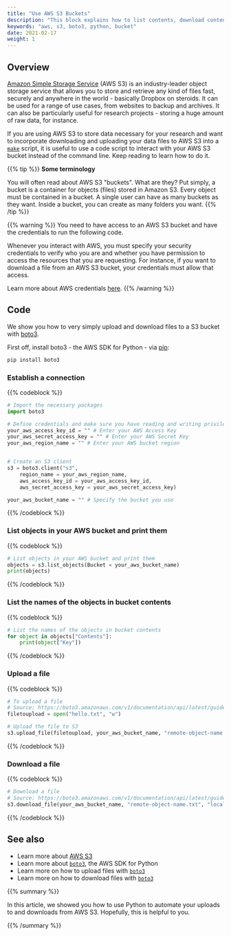 ```yaml
---
title: "Use AWS S3 Buckets"
description: "This block explains how to list contents, download content from and upload content to a AWS S3 bucket."
keywords: "aws, s3, boto3, python, bucket"
date: 2021-02-17
weight: 1
---
```


## Overview <!-- Goal of the Building Block -->

[Amazon Simple Storage Service](https://aws.amazon.com/s3/) (AWS S3) is an industry-leader object storage service that allows you to store and retrieve any kind of files fast, securely and anywhere in the world - basically Dropbox on steroids. It can be used for a range of use cases, from websites to backup and archives. It can also be particularly useful for research projects - storing a huge amount of raw data, for instance.

If you are using AWS S3 to store data necessary for your research and want to incorporate downloading and uploading your data files to AWS S3 into a [`make`](/building-blocks/configure-your-computer/automation-and-workflows/make/) script, it is useful to use a code script to interact with your AWS S3 bucket instead of the command line. Keep reading to learn how to do it.

{{% tip %}}
**Some terminology**

You will often read about AWS S3 "buckets". What are they?
Put simply, a bucket is a container for objects (files) stored in Amazon S3. Every object must be contained in a bucket. A single user can have as many buckets as they want. Inside a bucket, you can create as many folders you want.
{{% /tip %}}

{{% warning %}}
You need to have access to an AWS S3 bucket and have the credentials to run the following code.

Whenever you interact with AWS, you must specify your security credentials to verify who you are and whether you have permission to access the resources that you are requesting. For instance, if you want to download a file from an AWS S3 bucket, your credentials must allow that access.

Learn more about AWS credentials [here](https://docs.aws.amazon.com/general/latest/gr/aws-sec-cred-types.html).
{{% /warning %}}

## Code

We show you how to very simply upload and download files to a S3 bucket with [boto3]().

First off, install boto3 - the AWS SDK for Python - via [pip](/building-blocks/configure-your-computer/statistics-and-computation/python-packages/):

```bash
pip install boto3
```

### Establish a connection
{{% codeblock %}}

```python
# Import the necessary packages
import boto3

# Define credentials and make sure you have reading and writing privileges on AWS user settings
your_aws_access_key_id = "" # Enter your AWS Access Key
your_aws_secret_access_key = "" # Enter your AWS Secret Key
your_aws_region_name = "" # Enter your AWS bucket region


# Create an S3 client
s3 = boto3.client("s3",
    region_name = your_aws_region_name,
    aws_access_key_id = your_aws_access_key_id,
    aws_secret_access_key = your_aws_secret_access_key)

your_aws_bucket_name = "" # Specify the bucket you use
```

{{% /codeblock %}}

### List objects in your AWS bucket and print them
{{% codeblock %}}

```python
# List objects in your AWS bucket and print them
objects = s3.list_objects(Bucket = your_aws_bucket_name)
print(objects)
```

{{% /codeblock %}}

### List the names of the objects in bucket contents
{{% codeblock %}}

```python
# List the names of the objects in bucket contents
for object in objects["Contents"]:
    print(object["Key"])
```

{{% /codeblock %}}

### Upload a file
{{% codeblock %}}

```python
# To upload a file
# Source: https://boto3.amazonaws.com/v1/documentation/api/latest/guide/s3-uploading-files.html
filetoupload = open("hello.txt", "w")

# Upload the file to S3
s3.upload_file(filetoupload, your_aws_bucket_name, "remote-object-name.txt")
```

{{% /codeblock %}}

### Download a file
{{% codeblock %}}

```python
# Download a file
# Source: https://boto3.amazonaws.com/v1/documentation/api/latest/guide/s3-example-download-file.html
s3.download_file(your_aws_bucket_name, "remote-object-name.txt", "local-file-name.txt")
```

{{% /codeblock %}}

## See also

- Learn more about [AWS S3](https://aws.amazon.com/s3)
- Learn more about [`boto3`](https://aws.amazon.com/s3), the AWS SDK for Python
- Learn more on how to upload files with [`boto3`](https://boto3.amazonaws.com/v1/documentation/api/latest/guide/s3-uploading-files.html)
- Learn more on how to download files with [`boto3`](https://boto3.amazonaws.com/v1/documentation/api/latest/guide/s3-example-download-file.html)

{{% summary %}}

In this article, we showed you how to use Python to automate your uploads to and downloads from AWS S3. Hopefully, this is helpful to you.

{{% /summary %}}
